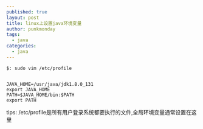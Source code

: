 ```yaml
---
published: true
layout: post
title: linux上设置java环境变量
author: punkmonday
tags:
  - java
categories:
  - java
---
```

```
$: sudo vim /etc/profile


JAVA_HOME=/usr/java/jdk1.8.0_131
export JAVA_HOME
PATH=$JAVA_HOME/bin:$PATH
export PATH
```

tips: /etc/profile是所有用户登录系统都要执行的文件,全局环境变量通常设置在这里